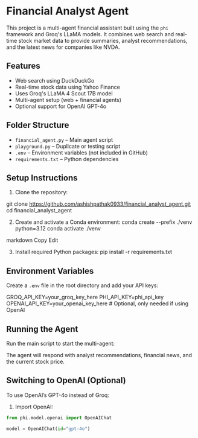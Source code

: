 # Financial Analyst Agent

This project is a multi-agent financial assistant built using the `phi` framework and Groq's LLaMA models. It combines web search and real-time stock market data to provide summaries, analyst recommendations, and the latest news for companies like NVDA.

## Features

- Web search using DuckDuckGo
- Real-time stock data using Yahoo Finance
- Uses Groq's LLaMA 4 Scout 17B model
- Multi-agent setup (web + financial agents)
- Optional support for OpenAI GPT-4o

## Folder Structure

- `financial_agent.py` – Main agent script
- `playground.py` – Duplicate or testing script
- `.env` – Environment variables (not included in GitHub)
- `requirements.txt` – Python dependencies

## Setup Instructions

1. Clone the repository:

git clone https://github.com/ashishpathak0933/financial_analyst_agent.git
cd financial_analyst_agent


2. Create and activate a Conda environment:
conda create --prefix ./venv python=3.12
conda activate ./venv

markdown
Copy
Edit


3. Install required Python packages:
pip install -r requirements.txt

## Environment Variables

Create a `.env` file in the root directory and add your API keys:

GROQ_API_KEY=your_groq_key_here
PHI_API_KEY=phi_api_key
OPENAI_API_KEY=your_openai_key_here # Optional, only needed if using OpenAI

## Running the Agent

Run the main script to start the multi-agent:


The agent will respond with analyst recommendations, financial news, and the current stock price.

## Switching to OpenAI (Optional)

To use OpenAI’s GPT-4o instead of Groq:

1. Import OpenAI:

```python
from phi.model.openai import OpenAIChat

model = OpenAIChat(id="gpt-4o")



